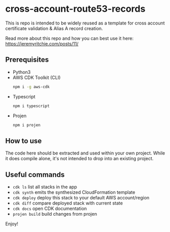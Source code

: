 # cross-account-route53-records

This is repo is intended to be widely reused as a template for cross account certificate validation & Alias A record creation.


Read more about this repo and how you can best use it here: https://jeremyritchie.com/posts/11/

## Prerequisites

* Python3
* AWS CDK Toolkit (CLI)
  ```sh
  npm i -g aws-cdk
  ```
* Typescript
  ```sh
  npm i typescript
  ```
* Projen
  ```sh
  npm i projen
  ```


## How to use

The code here should be extracted and used within your own project.
While it does compile alone, it's not intended to drop into an existing project.

## Useful commands

 * `cdk ls`          list all stacks in the app
 * `cdk synth`       emits the synthesized CloudFormation template
 * `cdk deploy`      deploy this stack to your default AWS account/region
 * `cdk diff`        compare deployed stack with current state
 * `cdk docs`        open CDK documentation
 * `projen build`    build changes from projen

Enjoy!
